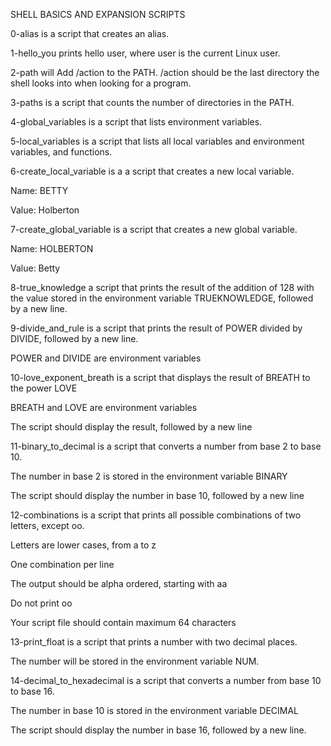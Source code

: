 SHELL BASICS AND EXPANSION SCRIPTS

0-alias is a script that creates an alias.

1-hello_you prints hello user, where user is the current Linux user.

2-path will Add /action to the PATH. /action should be the last directory the shell looks into when looking for a program.

3-paths is a script that counts the number of directories in the PATH.

4-global_variables is a script that lists environment variables.

5-local_variables is a script that lists all local variables and environment variables, and functions.

6-create_local_variable is a a script that creates a new local variable.

Name: BETTY

Value: Holberton

7-create_global_variable is a script that creates a new global variable.

Name: HOLBERTON

Value: Betty

8-true_knowledge a script that prints the result of the addition of 128 with the value stored in the environment variable TRUEKNOWLEDGE, followed by a new line.

9-divide_and_rule is a script that prints the result of POWER divided by DIVIDE, followed by a new line.

POWER and DIVIDE are environment variables

10-love_exponent_breath is a script that displays the result of BREATH to the power LOVE

BREATH and LOVE are environment variables

The script should display the result, followed by a new line

11-binary_to_decimal is  a script that converts a number from base 2 to base 10.


The number in base 2 is stored in the environment variable BINARY

The script should display the number in base 10, followed by a new line


12-combinations is a script that prints all possible combinations of two letters, except oo.



Letters are lower cases, from a to z

One combination per line

The output should be alpha ordered, starting with aa

Do not print oo

Your script file should contain maximum 64 characters


13-print_float is a script that prints a number with two decimal places.


The number will be stored in the environment variable NUM.


14-decimal_to_hexadecimal is  a script that converts a number from base 10 to base 16.



The number in base 10 is stored in the environment variable DECIMAL

The script should display the number in base 16, followed by a new line. 